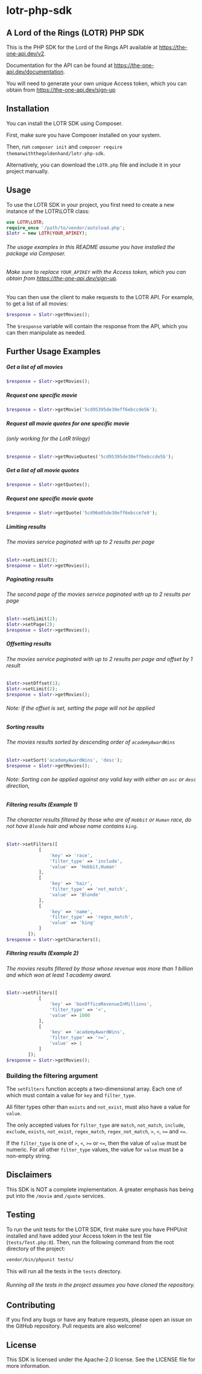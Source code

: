 # lotr-php-sdk
## A Lord of the Rings (LOTR) PHP SDK

This is the PHP SDK for the Lord of the Rings API available at https://the-one-api.dev/v2.

Documentation for the API can be found at https://the-one-api.dev/documentation.

You will need to generate your own unique Access token, which you can obtain from https://the-one-api.dev/sign-up

## Installation
You can install the LOTR SDK using Composer. 

First, make sure you have Composer installed on your system. 

Then, run `composer init` and `composer require themanwiththegoldenhand/lotr-php-sdk`.

Alternatively, you can download the `LOTR.php` file and include it in your project manually.

## Usage
To use the LOTR SDK in your project, you first need to create a new instance of the LOTR\LOTR class:

```php
use LOTR\LOTR;
require_once '/path/to/vendor/autoload.php';
$lotr = new LOTR(YOUR_APIKEY);
```

###### The usage examples in this README assume you have installed the package via Composer.
###### Make sure to replace `YOUR_APIKEY` with the Access token, which you can obtain from https://the-one-api.dev/sign-up.

You can then use the client to make requests to the LOTR API. For example, to get a list of all movies:

```php
$response = $lotr->getMovies();
```

The `$response` variable will contain the response from the API, which you can then manipulate as needed.

## Further Usage Examples

##### Get a list of all movies
```php
$response = $lotr->getMovies();
```

##### Request one specific movie
```php
$response = $lotr->getMovie('5cd95395de30eff6ebccde56');
```

##### Request all movie quotes for one specific movie 
###### (only working for the LotR trilogy)
```php
$response = $lotr->getMovieQuotes('5cd95395de30eff6ebccde5b');
```

##### Get a list of all movie quotes
```php
$response = $lotr->getQuotes();
```

##### Request one specific movie quote
```php
$response = $lotr->getQuote('5cd96e05de30eff6ebcce7e9');
```

##### Limiting results
###### The movies service paginated with up to 2 results per page
```php
$lotr->setLimit(2);
$response = $lotr->getMovies();
```

##### Paginating results
###### The second page of the movies service paginated with up to 2 results per page
```php
$lotr->setLimit(2);
$lotr->setPage(2);
$response = $lotr->getMovies();
```

##### Offsetting results
###### The movies service paginated with up to 2 results per page and offset by 1 result
```php
$lotr->setOffset(1);
$lotr->setLimit(2);
$response = $lotr->getMovies();
```
###### Note: If the offset is set, setting the page will not be applied

##### Sorting results
###### The movies results sorted by descending order of `academyAwardWins`
```php
$lotr->setSort('academyAwardWins', 'desc');
$response = $lotr->getMovies();
```
###### Note: Sorting can be applied against any valid key with either an `asc` or `desc` direction,

##### Filtering results (Example 1)
###### The character results filtered by those who are of `Hobbit` or `Human` race, do not have `Blonde` hair and whose name contains `king`.
```php
$lotr->setFilters([
            [
                'key' => 'race',
                'filter_type' => 'include',
                'value' => 'Hobbit,Human'
            ],
            [
                'key' => 'hair',
                'filter_type' => 'not_match',
                'value' => 'Blonde'
            ],
            [
                'key' => 'name',
                'filter_type' => 'regex_match',
                'value' => 'king'
            ]
        ]);
$response = $lotr->getCharacters();
```

##### Filtering results (Example 2)
###### The movies results filtered by those whose revenue was more than 1 billion and which won at least 1 academy award.
```php
$lotr->setFilters([
            [
                'key' => 'boxOfficeRevenueInMillions',
                'filter_type' => '<',
                'value' => 1000
            ],
            [
                'key' => 'academyAwardWins',
                'filter_type' => '>=',
                'value' => 1
            ]
        ]);
$response = $lotr->getMovies();
```

### Building the filtering argument
The `setFilters` function accepts a two-dimensional array. Each one of which must contain a value for `key` and `filter_type`. 

All filter types other than `exists` and `not_exist`, must also have a value for `value`.

The only accepted values for `filter_type` are `match`, `not_match`, `include`, `exclude`, `exists`, `not_exist`, `regex_match`, `regex_not_match`, `>`, `<`, `>=` and `<=`. 

If the `filter_type` is one of `>`, `<`, `>=` or `<=`, then the value of `value` must be numeric. For all other `filter_type` values, the value for `value` must be a non-empty string.

## Disclaimers
This SDK is NOT a complete implementation. A greater emphasis has being put into the `/movie` and `/quote` services. 

## Testing
To run the unit tests for the LOTR SDK, first make sure you have PHPUnit installed and have added your Access token in the test file (`tests/Test.php:8`). Then, run the following command from the root directory of the project:

```bash
vendor/bin/phpunit tests/
```
This will run all the tests in the `tests` directory.
###### Running all the tests in the project assumes you have cloned the repository.

## Contributing
If you find any bugs or have any feature requests, please open an issue on the GitHub repository. Pull requests are also welcome!

## License
This SDK is licensed under the Apache-2.0 license. See the LICENSE file for more information.